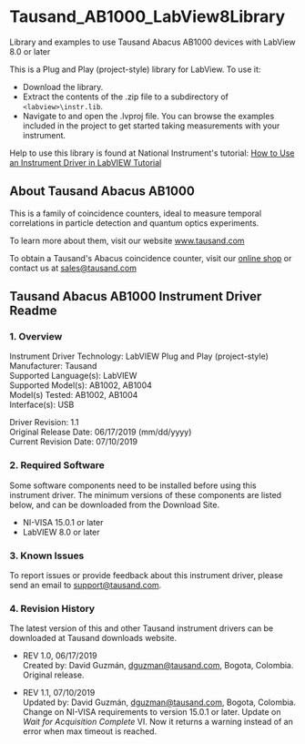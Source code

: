# Tausand_AB1000_LabView8Library
Library and examples to use Tausand Abacus AB1000 devices with LabView 8.0 or later

This is a Plug and Play (project-style) library for LabView. To use it:
* Download the library.
* Extract the contents of the .zip file to a subdirectory of `<labview>\instr.lib`.
* Navigate to and open the .lvproj file. You can browse the examples included in the project to get started taking measurements with your instrument.
  
Help to use this library is found at National Instrument's tutorial: [How to Use an Instrument Driver in LabVIEW Tutorial](http://www.ni.com/tutorial/2804/en/)

## About Tausand Abacus AB1000

This is a family of coincidence counters, ideal to measure temporal correlations in particle detection and quantum optics experiments.

To learn more about them, visit our website www.tausand.com

To obtain a Tausand's Abacus coincidence counter, visit our [online shop](http://www.tausand.com/shop) or contact us at sales@tausand.com

## Tausand Abacus AB1000 Instrument Driver Readme

### 1. Overview
Instrument Driver Technology: LabVIEW Plug and Play (project-style)<br/>
Manufacturer: Tausand <br/>
Supported Language(s): LabVIEW <br/>
Supported Model(s): AB1002, AB1004 <br/>
Model(s) Tested: AB1002, AB1004<br/>
Interface(s): USB

Driver Revision: 1.1<br/>
Original Release Date: 06/17/2019 (mm/dd/yyyy)<br/>
Current Revision Date: 07/10/2019

### 2. Required Software
Some software components need to be installed before using this instrument driver. The minimum versions of these components are listed below, and can be downloaded from the Download Site.
* NI-VISA 15.0.1 or later
* LabVIEW 8.0 or later

### 3. Known Issues
To report issues or provide feedback about this instrument driver, please send an email to support@tausand.com.

### 4. Revision History
The latest version of this and other Tausand instrument drivers can be downloaded at Tausand downloads website.

* REV 1.0, 06/17/2019<br/>
Created by: David Guzmán, dguzman@tausand.com, Bogota, Colombia.<br/>
Original release.

* REV 1.1, 07/10/2019<br/>
Updated by: David Guzmán, dguzman@tausand.com, Bogota, Colombia.<br/>
Change on NI-VISA requirements to version 15.0.1 or later. Update on _Wait for Acquisition Complete_ VI. Now it returns a warning instead of an error when max timeout is reached. 
